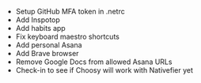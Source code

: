 * Setup GitHub MFA token in .netrc
* Add Inspotop
* Add habits app
* Fix keyboard maestro shortcuts
* Add personal Asana
* Add Brave browser
* Remove Google Docs from allowed Asana URLs
* Check-in to see if Choosy will work with Nativefier yet